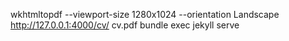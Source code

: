 wkhtmltopdf --viewport-size 1280x1024 --orientation Landscape http://127.0.0.1:4000/cv/ cv.pdf
bundle exec jekyll serve